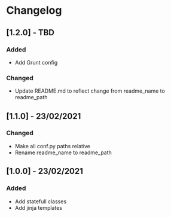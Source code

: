 # Changelog

## [1.2.0] - TBD

### Added

- Add Grunt config

### Changed

- Update README.md to reflect change from readme_name to readme_path

## [1.1.0] - 23/02/2021

### Changed

- Make all conf.py paths relative
- Rename readme_name to readme_path

## [1.0.0] - 23/02/2021

### Added

- Add statefull classes
- Add jinja templates

